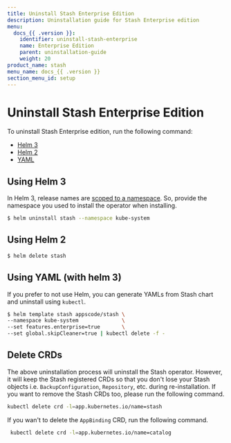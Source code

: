 ```yaml
---
title: Uninstall Stash Enterprise Edition
description: Uninstallation guide for Stash Enterprise edition
menu:
  docs_{{ .version }}:
    identifier: uninstall-stash-enterprise
    name: Enterprise Edition
    parent: uninstallation-guide
    weight: 20
product_name: stash
menu_name: docs_{{ .version }}
section_menu_id: setup
---
```


# Uninstall Stash Enterprise Edition

To uninstall Stash Enterprise edition, run the following command:

<ul class="nav nav-tabs" id="installerTab" role="tablist">
  <li class="nav-item">
    <a class="nav-link active" id="helm3-tab" data-toggle="tab" href="#helm3" role="tab" aria-controls="helm3" aria-selected="true">Helm 3</a>
  </li>
  <li class="nav-item">
    <a class="nav-link" id="helm2-tab" data-toggle="tab" href="#helm2" role="tab" aria-controls="helm2" aria-selected="false">Helm 2</a>
  </li>
  <li class="nav-item">
    <a class="nav-link" id="script-tab" data-toggle="tab" href="#script" role="tab" aria-controls="script" aria-selected="false">YAML</a>
  </li>
</ul>
<div class="tab-content" id="installerTabContent">
  <div class="tab-pane fade show active" id="helm3" role="tabpanel" aria-labelledby="helm3-tab">

## Using Helm 3

In Helm 3, release names are [scoped to a namespace](https://v3.helm.sh/docs/faq/#release-names-are-now-scoped-to-the-namespace). So, provide the namespace you used to install the operator when installing.

```bash
$ helm uninstall stash --namespace kube-system
```

</div>
<div class="tab-pane fade" id="helm2" role="tabpanel" aria-labelledby="helm2-tab">

## Using Helm 2

```bash
$ helm delete stash
```

</div>
<div class="tab-pane fade" id="script" role="tabpanel" aria-labelledby="script-tab">

## Using YAML (with helm 3)

If you prefer to not use Helm, you can generate YAMLs from Stash chart and uninstall using `kubectl`.

```bash
$ helm template stash appscode/stash \
--namespace kube-system              \
--set features.enterprise=true       \
--set global.skipCleaner=true | kubectl delete -f -
```

</div>
</div>

## Delete CRDs

The above uninstallation process will uninstall the Stash operator. However, it will keep the Stash registered CRDs so that you don't lose your Stash objects i.e. `BackupConfiguration`, `Repository`, etc. during re-installation. If you want to remove the Stash CRDs too, please run the following command.

```bash
kubectl delete crd -l=app.kubernetes.io/name=stash
```

If you wan't to delete the `AppBinding` CRD, run the following command.

```bash
 kubectl delete crd -l=app.kubernetes.io/name=catalog
```

